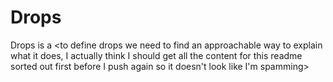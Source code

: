 # Drops

Drops is a <to define drops we need to find an approachable way to explain what it does, I actually think I should get all the content for this readme sorted out first before I push again so it doesn't look like I'm spamming>
